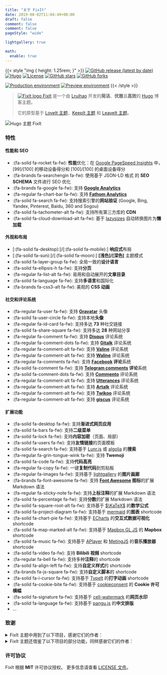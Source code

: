 ```yaml
---
title: "关于 FixIt"
date: 2019-08-02T11:04:49+08:00
draft: false
comment: false
comment: false
pageStyle: "wide"

lightgallery: true

math:
  enable: true
---
```


{{< style "img { height: 1.25rem; }" >}}
[![GitHub release (latest by date)](https://img.shields.io/github/v/release/hugo-fixit/FixIt?style=flat)](https://github.com/hugo-fixit/FixIt/releases)
[![Hugo](https://img.shields.io/badge/Hugo-%5E0.84.0-ff4088?style=flat&logo=hugo)](https://gohugo.io/)
[![License](https://img.shields.io/github/license/hugo-fixit/FixIt?style=flat)](https://github.com/hugo-fixit/FixIt/blob/master/LICENSE)
[![GitHub stars](https://img.shields.io/github/stars/hugo-fixit/FixIt?style=social)](https://github.com/hugo-fixit/FixIt)
[![GitHub forks](https://img.shields.io/github/forks/hugo-fixit/FixIt?style=social)](https://github.com/hugo-fixit/FixIt/fork)

[![Production environment](https://img.shields.io/github/deployments/hugo-fixit/FixIt/Production?style=flat&label=生产环境&logo=vercel)](https://fixit.lruihao.cn/)
[![Preview environment](https://img.shields.io/github/deployments/hugo-fixit/FixIt/Preview?style=flat&label=预览环境&logo=vercel)](https://pre.fixit.lruihao.cn/)
{{< /style >}}

> [<img class="fixit-icon" src="/fixit.min.svg" alt="FixIt logo" /> FixIt](https://github.com/hugo-fixit/FixIt) 是一个由 [Lruihao](https://lruihao.cn) 开发的**简洁**、**优雅**且**高效**的 [Hugo](https://gohugo.io/) 博客主题。
>
> 它的原型基于 [LoveIt 主题](https://github.com/dillonzq/LoveIt)，[KeepIt 主题](https://github.com/Fastbyte01/KeepIt) 和 [LeaveIt 主题](https://github.com/liuzc/LeaveIt)。

![Hugo 主题 FixIt](/images/Apple-Devices-Preview.png "一个简洁、优雅且高效的 Hugo 主题")

### 特性

#### 性能和 SEO

* :(fa-solid fa-rocket fa-fw): **性能**优化：在 [Google PageSpeed Insights](https://developers.google.com/speed/pagespeed/insights) 中， [99]/[100] 的移动设备得分和 [100]/[100] 的桌面设备得分
* :(fa-brands fa-searchengin fa-fw): 使用基于 JSON-LD 格式 的 **SEO SCHEMA** 文件进行 SEO 优化
* :(fa-brands fa-google fa-fw): 支持 **[Google Analytics](https://analytics.google.com/analytics)**
* :(fa-regular fa-chart-bar fa-fw): 支持 **[Fathom Analytics](https://usefathom.com/)**
* :(fa-solid fa-search fa-fw): 支持搜索引擎的**网站验证** (Google, Bing, Yandex, Pinterest, Baidu, 360 and Sogou)
* :(fa-solid fa-tachometer-alt fa-fw): 支持所有第三方库的 **CDN**
* :(fa-solid fa-cloud-download-alt fa-fw): 基于 [lazysizes](https://github.com/aFarkas/lazysizes) 自动转换图片为**懒加载**

#### 外观和布局

* [:(fa-solid fa-desktop):]/[:(fa-solid fa-mobile):] **响应式**布局
* [:(fa-solid fa-sun):]/[:(fa-solid fa-moon):] **[浅色]/[深色]** 主题模式
* :(fa-solid fa-layer-group fa-fw): 全局一致的**设计语言**
* :(fa-solid fa-ellipsis-h fa-fw): 支持**分页**
* :(fa-regular fa-list-alt fa-fw): 易用和自动展开的**文章目录**
* :(fa-solid fa-language fa-fw): 支持**多语言**和国际化
* :(fa-brands fa-css3-alt fa-fw): 美观的 **CSS 动画**

#### 社交和评论系统

* :(fa-regular fa-user fa-fw): 支持 **[Gravatar](https://gravatar.com)** 头像
* :(fa-solid fa-user-circle fa-fw): 支持本地**头像**
* :(fa-regular fa-id-card fa-fw): 支持多达 **73** 种社交链接
* :(fa-solid fa-share-square fa-fw): 支持多达 **28** 种网站分享
* :(fa-regular fa-comment fa-fw): 支持 **[Disqus](https://disqus.com)** 评论系统
* :(fa-regular fa-comment-dots fa-fw): 支持 **[Gitalk](https://github.com/gitalk/gitalk)** 评论系统
* :(fa-regular fa-comment-alt fa-fw): 支持 **[Valine](https://valine.js.org/)** 评论系统
* :(fa-regular fa-comment-alt fa-fw): 支持 **[Waline](https://waline.js.org/)** 评论系统
* :(fa-regular fa-comments fa-fw): 支持 **[Facebook](https://developers.facebook.com/docs/plugins/comments/) 评论**系统
* :(fa-solid fa-comment fa-fw): 支持 **[Telegram comments](https://comments.app/) 评论**系统
* :(fa-solid fa-comment-dots fa-fw): 支持 **[Commento](https://commento.io/)** 评论系统
* :(fa-regular fa-comment-alt fa-fw): 支持 **[Utterances](https://utteranc.es/)** 评论系统
* :(fa-regular fa-comment-alt fa-fw): 支持 **[Artalk](https://artalk.js.org/)** 评论系统
* :(fa-regular fa-comment-alt fa-fw): 支持 **[Twikoo](https://twikoo.js.org/)** 评论系统
* :(fa-regular fa-comment-alt fa-fw): 支持 **[giscus](https://giscus.app/zh-CN/)** 评论系统

#### 扩展功能

* :(fa-solid fa-desktop fa-fw): 支持**渐进式网页应用**
* :(fa-solid fa-bars fa-fw): 支持**二级菜单**
* :(fa-solid fa-lock fa-fw): 支持**内容加密**（页面、局部）
* :(fa-solid fa-users fa-fw): 支持**友情链接**的页面模板
* :(fa-solid fa-search fa-fw): 支持基于 [Lunr.js](https://lunrjs.com/) 或 [algolia](https://www.algolia.com/) 的**搜索**
* :(fa-regular fa-grin-tongue-wink fa-fw): 支持 **Twemoji**
* :(fa-solid fa-code fa-fw): 支持**代码高亮**
* :(fa-regular fa-copy fa-fw): 一键**复制代码**到剪贴板
* :(fa-regular fa-images fa-fw): 支持基于 [lightgallery](https://github.com/sachinchoolur/lightgallery) 的**图片画廊**
* :(fa-brands fa-font-awesome fa-fw): 支持 **[Font Awesome](https://fontawesome.com/) 图标**的扩展 Markdown 语法
* :(fa-regular fa-sticky-note fa-fw): 支持**上标注释**的扩展 Markdown 语法
* :(fa-solid fa-percentage fa-fw): 支持**分数**的扩展 Markdown 语法
* :(fa-solid fa-square-root-alt fa-fw): 支持基于 [$\KaTeX$](https://katex.org/) 的**数学公式**
* :(fa-solid fa-project-diagram fa-fw): 支持基于 [mermaid](https://github.com/knsv/mermaid) 的**图表** shortcode
* :(fa-solid fa-chart-pie fa-fw): 支持基于 [ECharts](https://echarts.apache.org/) 的**交互式数据可视化** shortcode
* :(fa-solid fa-map-marked-alt fa-fw): 支持基于 [Mapbox GL JS](https://docs.mapbox.com/mapbox-gl-js) 的 **Mapbox** shortcode
* :(fa-solid fa-music fa-fw): 支持基于 [APlayer](https://github.com/MoePlayer/APlayer) 和 [MetingJS](https://github.com/metowolf/MetingJS) 的**音乐播放器** shortcode
* :(fa-solid fa-video fa-fw): 支持 **Bilibili 视频** shortcode
* :(fa-regular fa-bell fa-fw): 支持多种**注释**的 shortcode
* :(fa-solid fa-align-left fa-fw): 支持**自定义样式**的 shortcode
* :(fa-brands fa-js-square fa-fw): 支持**自定义脚本**的 shortcode
* :(fa-solid fa-i-cursor fa-fw): 支持基于 [TypeIt](https://typeitjs.com/) 的**打字动画** shortcode
* :(fa-solid fa-cookie-bite fa-fw): 支持基于 [cookieconsent](https://github.com/osano/cookieconsent) 的 **Cookie 许可横幅**
* :(fa-solid fa-signature fa-fw): 支持基于 [cell-watermark](https://github.com/Lruihao/watermark) 的**网页水印**
* :(fa-solid fa-language fa-fw): 支持基于 [pangu.js](https://github.com/vinta/pangu.js) 的**中文排版**
* ...

### 致谢

<details>
<summary>FixIt 主题中用到了以下项目，感谢它们的作者：</summary>

* [normalize.css](https://github.com/necolas/normalize.css)
* [Font Awesome](https://fontawesome.com/)
* [Simple Icons](https://github.com/simple-icons/simple-icons)
* [Animate.css](https://daneden.github.io/animate.css/)
* [autocomplete.js](https://github.com/algolia/autocomplete.js)
* [Lunr.js](https://lunrjs.com/)
* [algoliasearch](https://github.com/algolia/algoliasearch-client-javascript)
* [lazysizes](https://github.com/aFarkas/lazysizes)
* [object-fit-images](https://github.com/fregante/object-fit-images)
* [Twemoji](https://github.com/twitter/twemoji)
* [emoji-data](https://github.com/iamcal/emoji-data)
* [lightgallery](https://github.com/sachinchoolur/lightgallery)
* [Sharer.js](https://github.com/ellisonleao/sharer.js)
* [TypeIt](https://typeitjs.com/)
* [$\KaTeX$](https://katex.org/)
* [mermaid](https://github.com/mermaid-js/mermaid)
* [ECharts](https://echarts.apache.org/)
* [Mapbox GL JS](https://docs.mapbox.com/mapbox-gl-js)
* [APlayer](https://github.com/MoePlayer/APlayer)
* [MetingJS](https://github.com/metowolf/MetingJS)
* [Gitalk](https://github.com/gitalk/gitalk)
* [Valine](https://valine.js.org/)
* [cookieconsent](https://github.com/osano/cookieconsent)
* [cell-watermark](https://github.com/Lruihao/watermark)
* [不蒜子](http://busuanzi.ibruce.info/)
* [pangu.js](https://github.com/vinta/pangu.js)
* [Artalk](https://artalk.js.org/)
* [Waline](https://waline.js.org/)
* [Twikoo](https://twikoo.js.org/)
* [github-corners](https://github.com/tholman/github-corners)
* [giscus](https://giscus.app/zh-CN)
* [crypto-js](https://github.com/brix/crypto-js)
* [vConsole](https://github.com/Tencent/vConsole)
* [eruda](https://github.com/liriliri/eruda)

</details>

<details>
<summary>FixIt 主题还借鉴了以下项目的部分功能，同样感谢它们的作者：</summary>

* [DoIt](https://github.com/HEIGE-PCloud/DoIt)

</details>

### 许可协议

FixIt 根据 **MIT** 许可协议授权。 更多信息请查看 [LICENSE 文件](https://github.com/hugo-fixit/FixIt/blob/master/LICENSE)。
